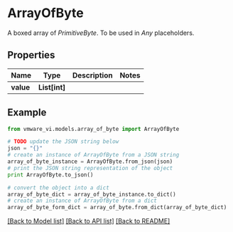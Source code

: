 # ArrayOfByte

A boxed array of *PrimitiveByte*. To be used in *Any* placeholders. 

## Properties
Name | Type | Description | Notes
------------ | ------------- | ------------- | -------------
**value** | **List[int]** |  | 

## Example

```python
from vmware_vi.models.array_of_byte import ArrayOfByte

# TODO update the JSON string below
json = "{}"
# create an instance of ArrayOfByte from a JSON string
array_of_byte_instance = ArrayOfByte.from_json(json)
# print the JSON string representation of the object
print ArrayOfByte.to_json()

# convert the object into a dict
array_of_byte_dict = array_of_byte_instance.to_dict()
# create an instance of ArrayOfByte from a dict
array_of_byte_form_dict = array_of_byte.from_dict(array_of_byte_dict)
```
[[Back to Model list]](../README.md#documentation-for-models) [[Back to API list]](../README.md#documentation-for-api-endpoints) [[Back to README]](../README.md)



